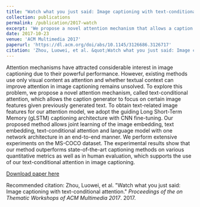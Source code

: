 ```yaml
---
title: "Watch what you just said: Image captioning with text-conditional attention"
collection: publications
permalink: /publication/2017-watch
excerpt: 'We propose a novel attention mechanism that allows a caption generator to focus on certain image features given previously generated text.'
date: 2017-10-23
venue: 'ACM Multimedia 2017'
paperurl: 'https://dl.acm.org/doi/abs/10.1145/3126686.3126717'
citation: 'Zhou, Luowei, et al. &quot;Watch what you just said: Image captioning with text-conditional attention.&quot; <i>Proceedings of the on Thematic Workshops of ACM Multimedia 2017</i>. 2017.'
---
```

Attention mechanisms have attracted considerable interest in image captioning due to their powerful performance. However, existing methods use only visual content as attention and whether textual context can improve attention in image captioning remains unsolved. To explore this problem, we propose a novel attention mechanism, called text-conditional attention, which allows the caption generator to focus on certain image features given previously generated text. To obtain text-related image features for our attention model, we adopt the guiding Long Short-Term Memory (gLSTM) captioning architecture with CNN fine-tuning. Our proposed method allows joint learning of the image embedding, text embedding, text-conditional attention and language model with one network architecture in an end-to-end manner. We perform extensive experiments on the MS-COCO dataset. The experimental results show that our method outperforms state-of-the-art captioning methods on various quantitative metrics as well as in human evaluation, which supports the use of our text-conditional attention in image captioning.

[Download paper here](http://pakoch.github.io/pdfs/Zhou_et_al_2017.pdf)

Recommended citation: Zhou, Luowei, et al. "Watch what you just said: Image captioning with text-conditional attention." <i>Proceedings of the on Thematic Workshops of ACM Multimedia 2017</i>. 2017.